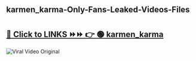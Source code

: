 
 ## karmen_karma-Only-Fans-Leaked-Videos-Files

# <h2><a href="https://mediaupload.pro?karmen_karma">🔗 Click to LINKS ⏩⏩ 👉 🟢 karmen_karma </a></h2>

<a href="https://mediaupload.pro?karmen_karma" rel="nofollow" data-target="animated-image.originalLink"><img src="https://i.ibb.co.com/xMMVF88/686577567.gif" alt="Viral Video Original" style="max-width: 100%; display: inline-block;" data-target="animated-image.originalImage"></a>